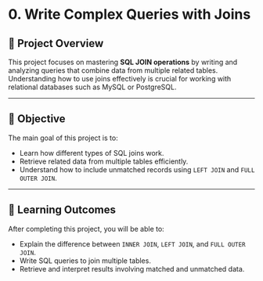 # 0. Write Complex Queries with Joins

## 📘 Project Overview
This project focuses on mastering **SQL JOIN operations** by writing and analyzing queries that combine data from multiple related tables. Understanding how to use joins effectively is crucial for working with relational databases such as MySQL or PostgreSQL.

---

## 🎯 Objective
The main goal of this project is to:
- Learn how different types of SQL joins work.
- Retrieve related data from multiple tables efficiently.
- Understand how to include unmatched records using `LEFT JOIN` and `FULL OUTER JOIN`.

---

## 🧠 Learning Outcomes
After completing this project, you will be able to:
- Explain the difference between `INNER JOIN`, `LEFT JOIN`, and `FULL OUTER JOIN`.
- Write SQL queries to join multiple tables.
- Retrieve and interpret results involving matched and unmatched data.

